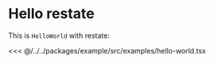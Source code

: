 # Hello restate

This is `HelloWorld` with restate:

<<< @/../../packages/example/src/examples/hello-world.tsx
